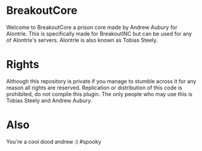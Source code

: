 # BreakoutCore
Welcome to BreakoutCore a prison core made by Andrew Aubury for Alontrle. This is specifically made for BreakoutINC but can be used for any of Alontrle's servers. Alontrle is also known as Tobias Steely.

# Rights
Although this repository is private if you manage to stumble across it for any reason all rights are reserved. Replication or distribution of this code is prohibited, do not compile this plugin. The only people who may use this is Tobias Steely and Andrew Aubury.

# Also
You're a cool dood andrew :) #spooky
